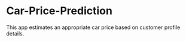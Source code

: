 # Car-Price-Prediction
This app estimates an appropriate car price based on customer profile details.
